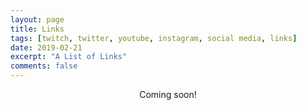 ```yaml
---
layout: page
title: Links
tags: [twitch, twitter, youtube, instagram, social media, links]
date: 2019-02-21
excerpt: "A List of Links"
comments: false
---
```

<center>Coming soon!</center>
